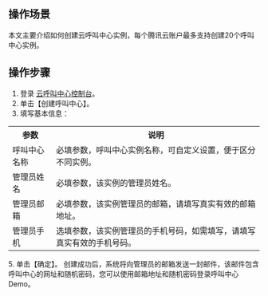 ## 操作场景
本文主要介绍如何创建云呼叫中心实例，每个腾讯云账户最多支持创建20个呼叫中心实例。

## 操作步骤
1. 登录 [云呼叫中心控制台](https://console.cloud.tencent.com/ccc)。
2. 单击【创建呼叫中心】。
3. 填写基本信息：
  <table>
<tr>
<th>参数</th>
<th>说明</th>
</tr>
<tr>
<td>呼叫中心名称</td>
<td>必填参数，呼叫中心实例名称，可自定义设置，便于区分不同实例。</td>
</tr>
<tr>
<td>管理员姓名</td>
<td>必填参数，该实例的管理员姓名。</td>
</tr>
<tr>
<td>管理员邮箱</td>
<td>必填参数，该实例管理员的邮箱，请填写真实有效的邮箱地址。</td>
</tr>
<tr>
<td>管理员手机</td>
<td>选填参数，该实例管理员的手机号码，如需填写，请填写真实有效的手机号码。</td>
</tr>
</table>
5. 单击【确定】。
 创建成功后，系统将向管理员的邮箱发送一封邮件，该邮件包含呼叫中心的网址和随机密码，您可以使用邮箱地址和随机密码登录呼叫中心 Demo。
